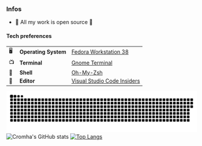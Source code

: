 
### Infos
* 👀 All my work is open source 👀

#### Tech preferences

| |                       |                                                           |
|-|-----------------------|-----------------------------------------------------------|
|🖥| **Operating System** | [Fedora Workstation 38](https://fedoraproject.org/workstation/)|
|📺| **Terminal**         | [Gnome Terminal](https://github.com/GNOME/gnome-terminal)|
|🐚| **Shell**            | [Oh-My-Zsh](https://github.com/ohmyzsh/ohmyzsh)|
|📝| **Editor**           | [Visual Studio Code Insiders](https://github.com/Microsoft/vscode)|

<a href=#><img src="contributions.svg"></a>
![Cromha's GitHub stats](https://github-readme-stats.vercel.app/api?username=OcelotWalrus&show_icons=true&theme=dark)
[![Top Langs](https://github-readme-stats.vercel.app/api/top-langs/?username=OcelotWalrus)](https://github.com/OcelotWalrus/github-readme-stats)
